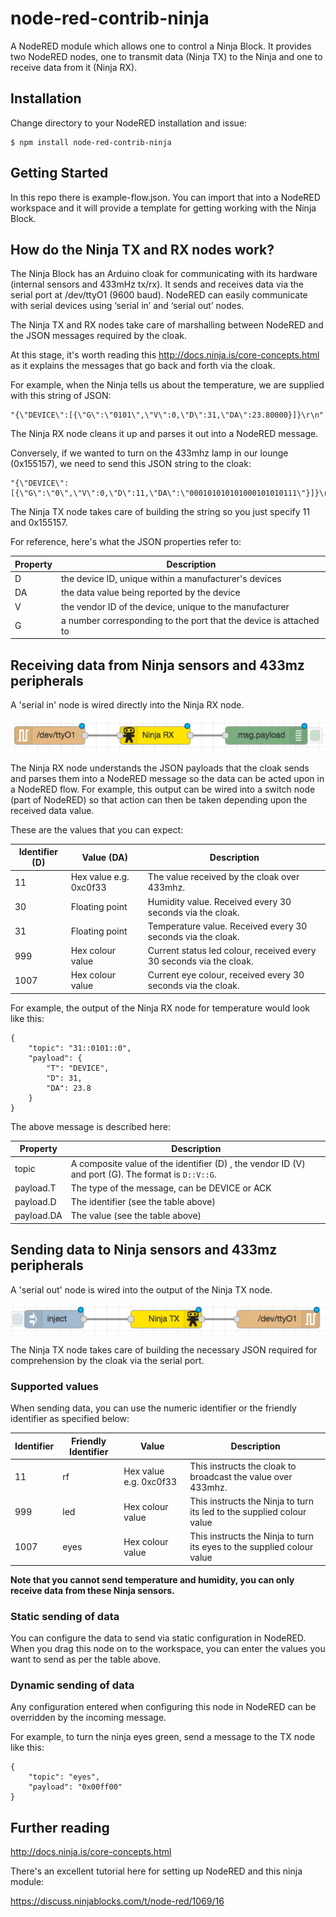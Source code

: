 # node-red-contrib-ninja

A NodeRED module which allows one to control a Ninja Block. It provides two NodeRED nodes, one to transmit data (Ninja TX) to the
Ninja and one to receive data from it (Ninja RX).

## Installation

Change directory to your NodeRED installation and issue:

    $ npm install node-red-contrib-ninja
    
## Getting Started
    
In this repo there is example-flow.json. You can import that into a NodeRED workspace and it will provide a template
        for getting working with the Ninja Block.

## How do the Ninja TX and RX nodes work?

The Ninja Block has an Arduino cloak for communicating with its hardware (internal sensors and 433mHz tx/rx). 
It sends and receives data via the serial port at /dev/ttyO1 (9600 baud). NodeRED can easily communicate with serial devices
 using ‘serial in’ and ‘serial out’ nodes. 
 
 The Ninja TX and RX nodes take care of marshalling between NodeRED and the JSON messages required by the cloak.
 
 At this stage, it's worth reading this http://docs.ninja.is/core-concepts.html as it explains the messages that go back
 and forth via the cloak.
 
 For example, when the Ninja tells us about the temperature, we are supplied with this string of JSON:
 
    "{\"DEVICE\":[{\"G\":\"0101\",\"V\":0,\"D\":31,\"DA\":23.80000}]}\r\n"
 
 The Ninja RX node cleans it up and parses it out into a NodeRED message.
 
 Conversely, if we wanted to turn on the 433mhz lamp in our lounge (0x155157), we need to send this JSON string to the cloak:
 
    "{\"DEVICE\":[{\"G\":\"0\",\"V\":0,\"D\":11,\"DA\":\"000101010101000101010111\"}]}\r\n"

The Ninja TX node takes care of building the string so you just specify 11 and 0x155157.


For reference, here's what the JSON properties refer to:

| Property | Description |
| --------------- | --------------- |  
|  D | the device ID, unique within a manufacturer's devices |
|  DA | the data value being reported by the device |
|  V | the vendor ID of the device, unique to the manufacturer |
|  G | a number corresponding to the port that the device is attached to |

## Receiving data from Ninja sensors and 433mz peripherals

A 'serial in' node is wired directly into the Ninja RX node. 

![Ninja RX](https://github.com/biddster/node-red-contrib-ninja/raw/node-red-contrib-ninja-1/examples/NinjaRX.png)

The Ninja RX node understands the JSON payloads that the cloak
sends and parses them into a NodeRED message so the data can be acted upon in a NodeRED flow. For example, this output 
can be wired into a switch node (part of NodeRED) so that action can then be taken depending upon the received data value. 

These are the values that you can expect:

| Identifier (D) | Value (DA) | Description |
| --------------- | --------------- | --------------- | 
|  11   | Hex value e.g. 0xc0f33 | The value received by the cloak over 433mhz. |
|  30   | Floating point | Humidity value. Received every 30 seconds via the cloak. |
|  31   | Floating point | Temperature value. Received every 30 seconds via the cloak. |
|  999  | Hex colour value  | Current status led colour, received every 30 seconds via the cloak. |
|  1007 | Hex colour value  | Current eye colour, received every 30 seconds via the cloak. |


For example, the output of the Ninja RX node for temperature would look like this:
```
{
    "topic": "31::0101::0",
    "payload": {
        "T": "DEVICE",
        "D": 31,
        "DA": 23.8
    }
}
```
The above message is described here:

| Property | Description |
| --------------- | --------------- |  
|  topic | A composite value of the identifier (D) , the vendor ID (V) and port (G). The format is `D::V::G`. |
|  payload.T | The type of the message, can be DEVICE or ACK |
|  payload.D | The identifier (see the table above) |
|  payload.DA | The value (see the table above)  |


## Sending data to Ninja sensors and 433mz peripherals

A 'serial out' node is wired into the output of the Ninja TX node. 

![Ninja TX](https://github.com/biddster/node-red-contrib-ninja/raw/node-red-contrib-ninja-1/examples/NinjaTX.png)

The Ninja TX node takes care of building the necessary JSON 
required for comprehension by the cloak via the serial port.

### Supported values

When sending data, you can use the numeric identifier or the friendly identifier as specified below:

| Identifier | Friendly Identifier | Value | Description |
| --------------- | --------------- | --------------- | --------------- |
|  11   | rf | Hex value e.g. 0xc0f33 | This instructs the cloak to broadcast the value over 433mhz. |
|  999  | led | Hex colour value  | This instructs the Ninja to turn its led to the supplied colour value |
|  1007 | eyes | Hex colour value  | This instructs the Ninja to turn its eyes to the supplied colour value |



__Note that you cannot send temperature and humidity, you can only receive data from these Ninja sensors.__

### Static sending of data

You can configure the data to send via static configuration in NodeRED. When you drag this node on 
 to the workspace, you can enter the values you want to send as per the table above.  
       
### Dynamic sending of data
        
Any configuration entered when configuring this node in NodeRED can be overridden by the incoming message.

For example, to turn the ninja eyes green, send a message to the TX node like this:

```
{
    "topic": "eyes",
    "payload": "0x00ff00"
}
```
        
## Further reading

http://docs.ninja.is/core-concepts.html

There's an excellent tutorial here for setting up NodeRED and this ninja module:

https://discuss.ninjablocks.com/t/node-red/1069/16



